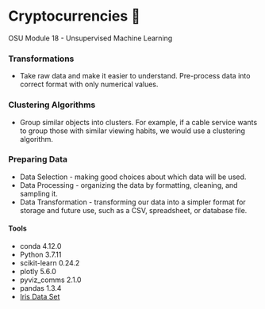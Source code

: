 # Cryptocurrencies :money_with_wings:
OSU Module 18 - Unsupervised Machine Learning

### Transformations
  * Take raw data and make it easier to understand.  Pre-process data into correct format with only numerical values.

### Clustering Algorithms
  * Group similar objects into clusters. For example, if a cable service wants to group those with similar viewing habits, we would use a clustering algorithm.


### Preparing Data
  - Data Selection - making good choices about which data will be used.
  - Data Processing - organizing the data by formatting, cleaning, and sampling it.
  - Data Transformation - transforming our data into a simpler format for storage and future use, such as a CSV, spreadsheet, or database file.


#### Tools
  * conda 4.12.0
  * Python 3.7.11
  * scikit-learn 0.24.2
  * plotly 5.6.0
  * pyviz_comms 2.1.0
  * pandas 1.3.4
  * [Iris Data Set](https://archive.ics.uci.edu/ml/datasets/iris)
